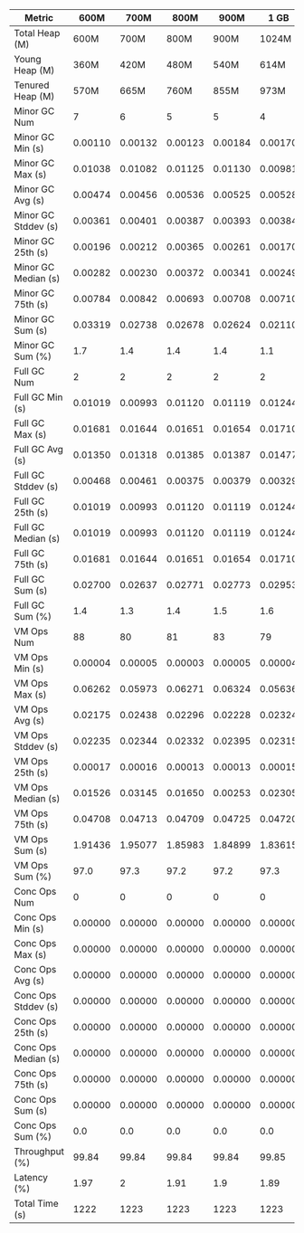 | Metric | 600M | 700M | 800M | 900M | 1 GB | 2 GB | 4 GB | 8 GB |
|------|----|----|----|----|----|----|----|----|
| Total Heap (M) | 600M | 700M | 800M | 900M | 1024M | 2048M | 4096M | 8192M |
| Young Heap (M) | 360M | 420M | 480M | 540M | 614M | 1228M | 2048M | 3592M |
| Tenured Heap (M) | 570M | 665M | 760M | 855M | 973M | 1946M | 3892M | 7784M |
| Minor GC Num | 7 | 6 | 5 | 5 | 4 | 2 | 2 | 1 |
| Minor GC Min (s) | 0.00110 | 0.00132 | 0.00123 | 0.00184 | 0.00170 | 0.00276 | 0.00233 | 0.00231 |
| Minor GC Max (s) | 0.01038 | 0.01082 | 0.01125 | 0.01130 | 0.00981 | 0.00403 | 0.01539 | 0.00231 |
| Minor GC Avg (s) | 0.00474 | 0.00456 | 0.00536 | 0.00525 | 0.00528 | 0.00340 | 0.00886 | 0.00231 |
| Minor GC Stddev (s) | 0.00361 | 0.00401 | 0.00387 | 0.00393 | 0.00384 | 0.00090 | 0.00924 | 0.00000 |
| Minor GC 25th (s) | 0.00196 | 0.00212 | 0.00365 | 0.00261 | 0.00170 | 0.00276 | 0.00233 | 0.00231 |
| Minor GC Median (s) | 0.00282 | 0.00230 | 0.00372 | 0.00341 | 0.00249 | 0.00276 | 0.00233 | 0.00231 |
| Minor GC 75th (s) | 0.00784 | 0.00842 | 0.00693 | 0.00708 | 0.00710 | 0.00403 | 0.01539 | 0.00231 |
| Minor GC Sum (s) | 0.03319 | 0.02738 | 0.02678 | 0.02624 | 0.02110 | 0.00680 | 0.01772 | 0.00231 |
| Minor GC Sum (%) | 1.7 | 1.4 | 1.4 | 1.4 | 1.1 | 0.4 | 0.8 | 0.1 |
| Full GC Num | 2 | 2 | 2 | 2 | 2 | 2 | 2 | 2 |
| Full GC Min (s) | 0.01019 | 0.00993 | 0.01120 | 0.01119 | 0.01244 | 0.01513 | 0.02241 | 0.03488 |
| Full GC Max (s) | 0.01681 | 0.01644 | 0.01651 | 0.01654 | 0.01710 | 0.02150 | 0.03322 | 0.06890 |
| Full GC Avg (s) | 0.01350 | 0.01318 | 0.01385 | 0.01387 | 0.01477 | 0.01832 | 0.02781 | 0.05189 |
| Full GC Stddev (s) | 0.00468 | 0.00461 | 0.00375 | 0.00379 | 0.00329 | 0.00450 | 0.00764 | 0.02406 |
| Full GC 25th (s) | 0.01019 | 0.00993 | 0.01120 | 0.01119 | 0.01244 | 0.01513 | 0.02241 | 0.03488 |
| Full GC Median (s) | 0.01019 | 0.00993 | 0.01120 | 0.01119 | 0.01244 | 0.01513 | 0.02241 | 0.03488 |
| Full GC 75th (s) | 0.01681 | 0.01644 | 0.01651 | 0.01654 | 0.01710 | 0.02150 | 0.03322 | 0.06890 |
| Full GC Sum (s) | 0.02700 | 0.02637 | 0.02771 | 0.02773 | 0.02953 | 0.03663 | 0.05563 | 0.10378 |
| Full GC Sum (%) | 1.4 | 1.3 | 1.4 | 1.5 | 1.6 | 1.9 | 2.7 | 4.8 |
| VM Ops Num | 88 | 80 | 81 | 83 | 79 | 71 | 81 | 74 |
| VM Ops Min (s) | 0.00004 | 0.00005 | 0.00003 | 0.00005 | 0.00004 | 0.00005 | 0.00003 | 0.00004 |
| VM Ops Max (s) | 0.06262 | 0.05973 | 0.06271 | 0.06324 | 0.05636 | 0.06231 | 0.07874 | 0.06315 |
| VM Ops Avg (s) | 0.02175 | 0.02438 | 0.02296 | 0.02228 | 0.02324 | 0.02597 | 0.02496 | 0.02767 |
| VM Ops Stddev (s) | 0.02235 | 0.02344 | 0.02332 | 0.02395 | 0.02315 | 0.02365 | 0.02560 | 0.02370 |
| VM Ops 25th (s) | 0.00017 | 0.00016 | 0.00013 | 0.00013 | 0.00015 | 0.00019 | 0.00019 | 0.00024 |
| VM Ops Median (s) | 0.01526 | 0.03145 | 0.01650 | 0.00253 | 0.02305 | 0.03190 | 0.01586 | 0.04096 |
| VM Ops 75th (s) | 0.04708 | 0.04713 | 0.04709 | 0.04725 | 0.04720 | 0.04740 | 0.04748 | 0.04742 |
| VM Ops Sum (s) | 1.91436 | 1.95077 | 1.85983 | 1.84899 | 1.83615 | 1.84386 | 2.02162 | 2.04739 |
| VM Ops Sum (%) | 97.0 | 97.3 | 97.2 | 97.2 | 97.3 | 97.7 | 96.5 | 95.1 |
| Conc Ops Num | 0 | 0 | 0 | 0 | 0 | 0 | 0 | 0 |
| Conc Ops Min (s) | 0.00000 | 0.00000 | 0.00000 | 0.00000 | 0.00000 | 0.00000 | 0.00000 | 0.00000 |
| Conc Ops Max (s) | 0.00000 | 0.00000 | 0.00000 | 0.00000 | 0.00000 | 0.00000 | 0.00000 | 0.00000 |
| Conc Ops Avg (s) | 0.00000 | 0.00000 | 0.00000 | 0.00000 | 0.00000 | 0.00000 | 0.00000 | 0.00000 |
| Conc Ops Stddev (s) | 0.00000 | 0.00000 | 0.00000 | 0.00000 | 0.00000 | 0.00000 | 0.00000 | 0.00000 |
| Conc Ops 25th (s) | 0.00000 | 0.00000 | 0.00000 | 0.00000 | 0.00000 | 0.00000 | 0.00000 | 0.00000 |
| Conc Ops Median (s) | 0.00000 | 0.00000 | 0.00000 | 0.00000 | 0.00000 | 0.00000 | 0.00000 | 0.00000 |
| Conc Ops 75th (s) | 0.00000 | 0.00000 | 0.00000 | 0.00000 | 0.00000 | 0.00000 | 0.00000 | 0.00000 |
| Conc Ops Sum (s) | 0.00000 | 0.00000 | 0.00000 | 0.00000 | 0.00000 | 0.00000 | 0.00000 | 0.00000 |
| Conc Ops Sum (%) | 0.0 | 0.0 | 0.0 | 0.0 | 0.0 | 0.0 | 0.0 | 0.0 |
| Throughput (%) | 99.84 | 99.84 | 99.84 | 99.84 | 99.85 | 99.85 | 99.83 | 99.82 |
| Latency (%) | 1.97 | 2 | 1.91 | 1.9 | 1.89 | 1.89 | 2.09 | 2.15 |
| Total Time (s) | 1222 | 1223 | 1223 | 1223 | 1223 | 1223 | 1223 | 1223 |

